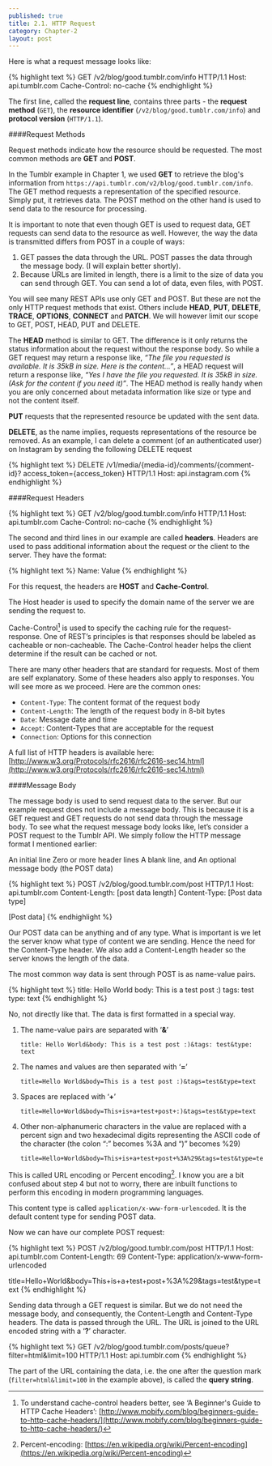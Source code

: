 ```yaml
---
published: true
title: 2.1. HTTP Request
category: Chapter-2
layout: post
---
```

Here is what a request message looks like:

{% highlight text %}
GET /v2/blog/good.tumblr.com/info HTTP/1.1
Host: api.tumblr.com
Cache-Control: no-cache
{% endhighlight %}

The first line, called the **request line**, contains three parts - the **request method** (`GET`), the **resource identifier** (`/v2/blog/good.tumblr.com/info`) and **protocol version** (`HTTP/1.1`).

####Request Methods

Request methods indicate how the resource should be requested. The most common methods are **GET** and **POST**.

In the Tumblr example in Chapter 1, we used **GET** to retrieve the blog's information from `https://api.tumblr.com/v2/blog/good.tumblr.com/info`. The GET method requests a representation of the specified resource. Simply put, it retrieves data. The POST method on the other hand is used to send data to the resource for processing.

It is important to note that even though GET is used to request data, GET requests can send data to the resource as well. However, the way the data is transmitted differs from POST in a couple of ways:

1. GET passes the data through the URL. POST passes the data through the message body. (I will explain better shortly).
2. Because URLs are limited in length, there is a limit to the size of data you can send through GET. You can send a lot of data, even files, with POST.

You will see many REST APIs use only GET and POST. But these are not the only HTTP request methods that exist. Others include **HEAD**, **PUT**, **DELETE**, **TRACE**, **OPTIONS**, **CONNECT** and **PATCH**. We will however limit our scope to GET, POST, HEAD, PUT and DELETE.

The **HEAD** method is similar to GET. The difference is it only returns the status information about the request without the response body. So while a GET request may return a response like, *“The file you requested is available. It is 35kB in size. Here is the content...”*, a HEAD request will return a response like, *“Yes I have the file you requested. It is 35kB in size. (Ask for the content if you need it)”*. The HEAD method is really handy when you are only concerned about metadata information like size or type and not the content itself.

**PUT** requests that the represented resource be updated with the sent data.

**DELETE**, as the name implies, requests representations of the resource be removed. As an example, I can delete a comment (of an authenticated user) on Instagram by sending the following DELETE request

{% highlight text %}
DELETE /v1/media/{media-id}/comments/{comment-id}?
	access_token={access_token} HTTP/1.1
Host: api.instagram.com
{% endhighlight %}

####Request Headers

{% highlight text %}
GET /v2/blog/good.tumblr.com/info HTTP/1.1
Host: api.tumblr.com
Cache-Control: no-cache
{% endhighlight %}

The second and third lines in our example are called **headers**. Headers are used to pass additional information about the request or the client to the server. They have the format:

{% highlight text %}
Name: Value
{% endhighlight %}

For this request, the headers are **HOST** and **Cache-Control**.

The Host header is used to specify the domain name of the server  we are sending the request to.

Cache-Control[^1] is used to specify the caching rule for the request-response. One of REST’s principles is that responses should be labeled as cacheable or non-cacheable. The Cache-Control header helps the client determine if the result can be cached or not.

There are many other headers that are standard for requests. Most of them are self explanatory. Some of these headers also apply to responses. You will see more as we proceed. Here are the common ones:

- ```Content-Type```: The content format of the request body
- ```Content-Length```: The length of the request body in 8-bit bytes
- ```Date```: Message date and time
- ```Accept```: Content-Types that are acceptable for the request
- ```Connection```: Options for this connection

A full list of HTTP headers is available here: [http://www.w3.org/Protocols/rfc2616/rfc2616-sec14.html](http://www.w3.org/Protocols/rfc2616/rfc2616-sec14.html)


####Message Body

The message body is used to send request data to the server. But our example request does not include a message body. This is because it is a GET request and GET requests do not send data through the message body. To see what the request message body looks like, let’s consider a POST request to the Tumblr API. We simply follow the HTTP message format I mentioned earlier:

An initial line
Zero or more header lines
A blank line, and
An optional message body (the POST data)

{% highlight text %}
POST /v2/blog/good.tumblr.com/post HTTP/1.1
Host: api.tumblr.com
Content-Length: [post data length]
Content-Type: [Post data type]

[Post data]
{% endhighlight %}

Our POST data can be anything and of any type. What is important is we let the server know what type of content we are sending. Hence the need for the Content-Type header. We also add a Content-Length header so the server knows the length of the data.

The most common way data is sent through POST is as name-value pairs.

{% highlight text %}
title: Hello World
body: This is a test post :)
tags: test
type: text
{% endhighlight %}

No, not directly like that. The data is first formatted in a special way.

1. The name-value pairs are separated with ‘**&**’  

    ```
    title: Hello World&body: This is a test post :)&tags: test&type: text 
    ```
2. The names and values are then separated with ‘**=**’     

    ```
    title=Hello World&body=This is a test post :)&tags=test&type=text 
    ```

3. Spaces are replaced with ‘**+**’     

    ```
    title=Hello+World&body=This+is+a+test+post+:)&tags=test&type=text 
    ```

4. Other non-alphanumeric characters in the value are replaced with a percent sign and  two hexadecimal digits representing the ASCII code of the character (the colon “:” becomes %3A and “)” becomes %29)   

    ```
    title=Hello+World&body=This+is+a+test+post+%3A%29&tags=test&type=text
    ```

This is called URL encoding or Percent encoding[^2]. I know you are a bit confused about step 4 but not to worry, there are inbuilt functions to perform this encoding in modern programming languages.

This content type is called `application/x-www-form-urlencoded`. It is the default content type for sending POST data.

Now we can have our complete POST request:

{% highlight text %}
POST /v2/blog/good.tumblr.com/post HTTP/1.1
Host: api.tumblr.com
Content-Length: 69
Content-Type: application/x-www-form-urlencoded

title=Hello+World&body=This+is+a+test+post+%3A%29&tags=test&type=text
{% endhighlight %}

Sending data through a GET request is similar. But we do not need the message body, and consequently, the Content-Length and Content-Type headers.  The data is passed through the URL. The URL is joined to the URL encoded string with a ‘**?**’ character.

{% highlight text %}
GET /v2/blog/good.tumblr.com/posts/queue?filter=html&limit=100 HTTP/1.1
Host: api.tumblr.com
{% endhighlight %}

The part of the URL containing the data, i.e. the one after the question mark (`filter=html&limit=100` in the example above), is called the **query string**.

[^1]: To understand cache-control headers better, see ‘A Beginner's Guide to HTTP Cache Headers’: [http://www.mobify.com/blog/beginners-guide-to-http-cache-headers/](http://www.mobify.com/blog/beginners-guide-to-http-cache-headers/)
[^2]: Percent-encoding: [https://en.wikipedia.org/wiki/Percent-encoding](https://en.wikipedia.org/wiki/Percent-encoding)
